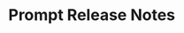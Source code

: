 <!-- Release notes authoring guidelines: http://keepachangelog.com/ -->

# Prompt Release Notes

<!-- ## [Unreleased] -->

<!--## [VERSION] - [RELEASE_DATE]-->
